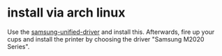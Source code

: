 # install via arch linux

Use the [samsung-unified-driver](https://aur.archlinux.org/packages/samsung-unified-driver/) and install this.
Afterwards, fire up your cups and install the printer by choosing the driver "Samsung M2020 Series".
